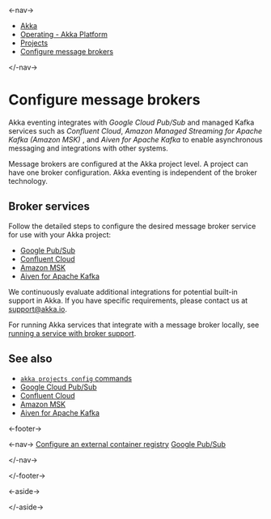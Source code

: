 

<-nav->

- [  Akka](../../index.html)
- [  Operating - Akka Platform](../index.html)
- [  Projects](index.html)
- [  Configure message brokers](message-brokers.html)



</-nav->



# Configure message brokers

Akka eventing integrates with *Google Cloud Pub/Sub* and managed Kafka services such as *Confluent Cloud*, *Amazon Managed Streaming for Apache Kafka (Amazon MSK)* , and *Aiven for Apache Kafka* to enable asynchronous messaging and integrations with other systems.

Message brokers are configured at the Akka project level. A project can have one broker configuration. Akka eventing is independent of the broker technology.

## [](about:blank#_broker_services) Broker services

Follow the detailed steps to configure the desired message broker service for use with your Akka project:

- [  Google Pub/Sub](broker-google-pubsub.html)
- [  Confluent Cloud](broker-confluent.html)
- [  Amazon MSK](broker-aws-msk.html)
- [  Aiven for Apache Kafka](broker-aiven.html)

We continuously evaluate additional integrations for potential built-in support in Akka. If you have specific requirements, please contact us at [support@akka.io](mailto:support@akka.io).

For running Akka services that integrate with a message broker locally, see [running a service with broker support](../../java/running-locally.html#_local_broker_support).

## [](about:blank#_see_also) See also

- <a href="../../reference/cli/akka-cli/akka_projects_config.html#_see_also"> `akka projects config`   commands</a>
- [  Google Cloud Pub/Sub](https://cloud.google.com/pubsub/docs/overview)
- [  Confluent Cloud](https://www.confluent.io/confluent-cloud)
- [  Amazon MSK](https://aws.amazon.com/msk/)
- [  Aiven for Apache Kafka](https://aiven.io/kafka)



<-footer->


<-nav->
[Configure an external container registry](external-container-registries.html) [Google Pub/Sub](broker-google-pubsub.html)

</-nav->


</-footer->


<-aside->


</-aside->
